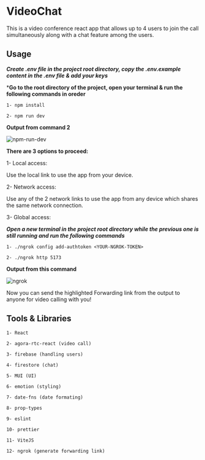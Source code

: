 # VideoChat

This is a video conference react app that allows up to 4 users to join the call simultaneously along with a chat feature among the users.

## Usage

***Create .env file in the project root directory, copy the .env.example content in the .env file & add your keys*** 

***Go to the root directory of the project, open your terminal & run the following commands in oreder**
```
1- npm install

2- npm run dev
```
**Output from command 2**

![npm-run-dev](https://user-images.githubusercontent.com/47229671/197359258-e896cb29-dd04-40ab-99b9-6ecb3a1aaa7a.PNG)

**There are 3 options to proceed:**

1- Local access:

Use the local link to use the app from your device.

2- Network access:

Use any of the 2 network links to use the app from any device which shares the same network connection.

3- Global access:

***Open a new terminal in the project root directory while the previous one is still running and run the following commands***

```
1- ./ngrok config add-authtoken <YOUR-NGROK-TOKEN>

2- ./ngrok http 5173
```

**Output from this command**

![ngrok](https://user-images.githubusercontent.com/47229671/197360043-0531be73-e67c-497c-b55f-f66fa96b9a8d.PNG)

Now you can send the highlighted Forwarding link from the output to anyone for video calling with you!


## Tools & Libraries

```
1- React

2- agora-rtc-react (video call)

3- firebase (handling users)

4- firestore (chat)

5- MUI (UI)

6- emotion (styling)

7- date-fns (date formating)

8- prop-types

9- eslint

10- prettier

11- ViteJS

12- ngrok (generate forwarding link)

```


